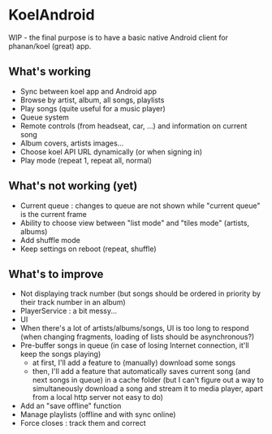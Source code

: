 # KoelAndroid
WIP - the final purpose is to have a basic native Android client for phanan/koel (great) app.

## What's working

- Sync between koel app and Android app
- Browse by artist, album, all songs, playlists
- Play songs (quite useful for a music player)
- Queue system
- Remote controls (from headseat, car, ...) and information on current song
- Album covers, artists images...
- Choose koel API URL dynamically (or when signing in)
- Play mode (repeat 1, repeat all, normal)

## What's not working (yet)

- Current queue : changes to queue are not shown while "current queue" is the current frame
- Ability to choose view between "list mode" and "tiles mode" (artists, albums)
- Add shuffle mode
- Keep settings on reboot (repeat, shuffle)

## What's to improve

- Not displaying track number (but songs should be ordered in priority by their track number in an album)
- PlayerService : a bit messy...
- UI
- When there's a lot of artists/albums/songs, UI is too long to respond (when changing fragments, loading of lists should be asynchronous?)
- Pre-buffer songs in queue (in case of losing Internet connection, it'll keep the songs playing)
    - at first, I'll add a feature to (manually) download some songs
    - then, I'll add a feature that automatically saves current song (and next songs in queue) in a cache folder (but I can't figure out a way to simultaneously download a song and stream it to media 
player, apart from a local http server not easy to do)
- Add an "save offline" function
- Manage playlists (offline and with sync online)
- Force closes : track them and correct

